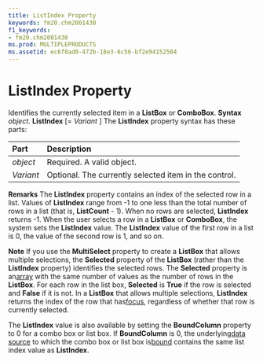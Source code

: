 ```yaml
---
title: ListIndex Property
keywords: fm20.chm2001430
f1_keywords:
- fm20.chm2001430
ms.prod: MULTIPLEPRODUCTS
ms.assetid: ec6f8ad0-472b-18e3-6c56-bf2e94152504
---
```



# ListIndex Property



Identifies the currently selected item in a  **ListBox** or **ComboBox**.
 **Syntax**
 _object_. **ListIndex** [= _Variant_ ]
The  **ListIndex** property syntax has these parts:


|**Part**|**Description**|
|:-----|:-----|
| _object_|Required. A valid object.|
| _Variant_|Optional. The currently selected item in the control.|
 **Remarks**
The  **ListIndex** property contains an index of the selected row in a list. Values of **ListIndex** range from -1 to one less than the total number of rows in a list (that is, **ListCount** - 1). When no rows are selected, **ListIndex** returns -1. When the user selects a row in a **ListBox** or **ComboBox**, the system sets the **ListIndex** value. The **ListIndex** value of the first row in a list is 0, the value of the second row is 1, and so on.

 **Note**  If you use the  **MultiSelect** property to create a **ListBox** that allows multiple selections, the **Selected** property of the **ListBox** (rather than the **ListIndex** property) identifies the selected rows. The **Selected** property is an[array](vbe-glossary.md) with the same number of values as the number of rows in the **ListBox**. For each row in the list box, **Selected** is **True** if the row is selected and **False** if it is not. In a **ListBox** that allows multiple selections, **ListIndex** returns the index of the row that has[focus](vbe-glossary.md), regardless of whether that row is currently selected.

The  **ListIndex** value is also available by setting the **BoundColumn** property to 0 for a combo box or list box. If **BoundColumn** is 0, the underlying[data source](glossary-vba.md) to which the combo box or list box is[bound](glossary-vba.md) contains the same list index value as **ListIndex**.

